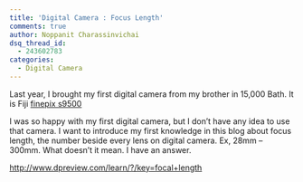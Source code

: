 ```yaml
---
title: 'Digital Camera : Focus Length'
comments: true
author: Noppanit Charassinvichai
dsq_thread_id:
  - 243602783
categories:
  - Digital Camera
---
```

Last year, I brought my first digital camera from my brother in 15,000 Bath. It is Fiji [finepix s9500][1]

I was so happy with my first digital camera, but I don&#8217;t have any idea to use that camera. I want to introduce my first knowledge in this blog about focus length, the number beside every lens on digital camera. Ex, 28mm &#8211; 300mm. What doesn&#8217;t it mean. I have an answer.

<http://www.dpreview.com/learn/?/key=focal+length>

 [1]: http://www.fujifilm.co.uk/digital/cameras/s9500/index.php?page=tech_specs&flash=9